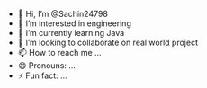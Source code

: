 - 👋 Hi, I’m @Sachin24798
- 👀 I’m interested in engineering 
- 🌱 I’m currently learning Java
- 💞️ I’m looking to collaborate on real world project
- 📫 How to reach me ...
- 😄 Pronouns: ...
- ⚡ Fun fact: ...

<!---
Sachin24798/Sachin24798 is a ✨ special ✨ repository because its `README.md` (this file) appears on your GitHub profile.
You can click the Preview link to take a look at your changes.
--->
